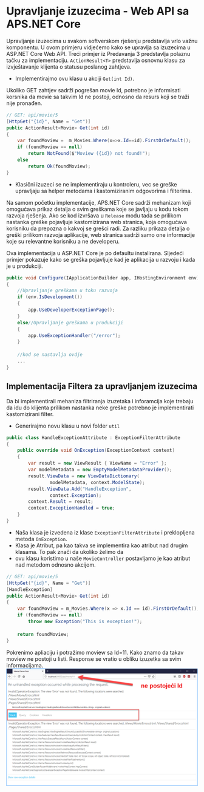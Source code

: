﻿# Upravljanje izuzecima  - Web API sa APS.NET Core 

Upravljanje izuzecima u svakom softverskom rješenju predstavlja vrlo važnu komponentu. 
U ovom primjeru vidjećemo kako se upravlja sa izuzecima u ASP.NET Core Web API. Treći primjer iz Predavanja 3 predstavlja polaznu tačku za implementaciju.
`ActionResult<T>` predstavlja osnovnu klasu za izvještavanje klijenta o statusu poslanog zahtjeva.

- Implementirajmo ovu klasu u akciji  `Get(int Id)`. 

Ukoliko GET zahtjev sadrži pogrešan movie Id, potrebno je informisati korsnika da movie sa takvim Id
 ne postoji, odnosno da resurs koji se traži nije pronađen. 

```cs
// GET: api/movie/5
[HttpGet("{id}", Name = "Get")]
public ActionResult<Movie> Get(int id)
{
    var foundMoview =  m_Movies.Where(x=>x.Id==id).FirstOrDefault();
    if (foundMoview == null)
        return NotFound($"Moview ({id}) not found!");
    else
        return Ok(foundMoview);
}
```
- Klasični izuzeci se ne implementiraju u kontroleru, vec se greške upravljaju sa helper metodama i kastomiziranim odgovorima i filterima.

Na samom početku implementacije, APS.NET Core sadrži mehanizam koji omogućava prikaz detalja o svim greškama koje 
se javljaju u kodu tokom razvoja rješenja. Ako se kod izvršava u `Release` modu tada se prilikom nastanka greške
pojavljuje kastomizirana web stranica, koja omogućava korisniku da prepozna o kakvoj se grešci radi. Za razliku prikaza detalja
o greški prilikom razvoja aplikacije, web stranica sadrži samo one informacije koje su relevantne korisniku a ne developeru.

Ova implementacija u ASP.NET Core je po defaultu instalirana. Sljedeći primjer pokazuje kako se greška pojavljuje 
kad je aplikacija u razvoju i kada je u produkciji.

```cs
public void Configure(IApplicationBuilder app, IHostingEnvironment env)
{
    //Upravljanje greškama u toku razvoja
    if (env.IsDevelopment())
    {
        app.UseDeveloperExceptionPage();
    }
    else//Upravljanje greškama u produkciji
    {
        app.UseExceptionHandler("/error");
    }

    //kod se nastavlja ovdje
    ...
}
``` 
## Implementacija Filtera za upravljanjem izuzecima

Da bi implementirali mehaniza filtriranja izuzetaka i inforamcija koje trebaju da idu do klijenta 
prilikom nastanka neke greške potrebno je implementirati kastomizirani filter.
- Generirajmo novu klasu u novi folder `util`

```cs
public class HandleExceptionAttribute : ExceptionFilterAttribute
{
    public override void OnException(ExceptionContext context)
    {
        var result = new ViewResult { ViewName = "Error" };
        var modelMetadata = new EmptyModelMetadataProvider();
        result.ViewData = new ViewDataDictionary(
                modelMetadata, context.ModelState);
        result.ViewData.Add("HandleException",
                context.Exception);
        context.Result = result;
        context.ExceptionHandled = true;
    }
}
```
- Naša klasa je izvedena iz klase `ExceptionFilterAttribute` i preklopljena metoda `OnException`. 
- Klasa je Atribut, pa kao takva se implementira kao atribut nad drugim klasama. To pak znači da ukoliko želimo da 
- ovu klasu koristimo u naše `MovieController` postavljamo je kao atribut nad metodom odnosno akcijom.

```cs
// GET: api/movie/5
[HttpGet("{id}", Name = "Get")]
[HandleException]
public ActionResult<Movie> Get(int id)
{
    var foundMoview = m_Movies.Where(x => x.Id == id).FirstOrDefault();
    if (foundMoview == null)
        throw new Exception("This is exception!");

    return foundMoview;
}
```
Pokrenimo apliaciju i potražimo moview sa Id=11. Kako znamo da takav moview ne postoji u listi. 
Response se vratio u obliku izuzetka sa svim informacijama.
![SL01](images/sl01.png)





